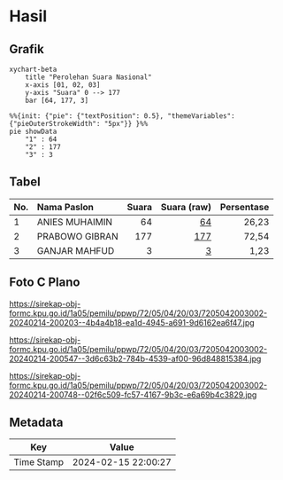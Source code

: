 # Hasil

## Grafik

```mermaid
xychart-beta
    title "Perolehan Suara Nasional"
    x-axis [01, 02, 03]
    y-axis "Suara" 0 --> 177
    bar [64, 177, 3]
```

```mermaid
%%{init: {"pie": {"textPosition": 0.5}, "themeVariables": {"pieOuterStrokeWidth": "5px"}} }%%
pie showData
    "1" : 64
    "2" : 177
    "3" : 3
```

## Tabel

| No. | Nama Paslon    | Suara | Suara (raw) | Persentase |
|:--- |:-------------- | -----:| -----------:| ----------:|
| 1   | ANIES MUHAIMIN | 64    | [64][p-1]   | 26,23      |
| 2   | PRABOWO GIBRAN | 177   | [177][p-2]  | 72,54      |
| 3   | GANJAR MAHFUD  | 3     | [3][p-3]    | 1,23       |


[p-1]: https://github.com/gigit-pemilu/pemilu-2024/blob/main/pilpres/hitung-suara/sub/72-sulawesi-tengah/sub/05-buol/sub/04-bunobogu/sub/2003-botugolu/sub/002-tps/sub/paslon-1.txt
[p-2]: https://github.com/gigit-pemilu/pemilu-2024/blob/main/pilpres/hitung-suara/sub/72-sulawesi-tengah/sub/05-buol/sub/04-bunobogu/sub/2003-botugolu/sub/002-tps/sub/paslon-2.txt
[p-3]: https://github.com/gigit-pemilu/pemilu-2024/blob/main/pilpres/hitung-suara/sub/72-sulawesi-tengah/sub/05-buol/sub/04-bunobogu/sub/2003-botugolu/sub/002-tps/sub/paslon-3.txt

## Foto C Plano

https://sirekap-obj-formc.kpu.go.id/1a05/pemilu/ppwp/72/05/04/20/03/7205042003002-20240214-200203--4b4a4b18-ea1d-4945-a691-9d6162ea6f47.jpg

https://sirekap-obj-formc.kpu.go.id/1a05/pemilu/ppwp/72/05/04/20/03/7205042003002-20240214-200547--3d6c63b2-784b-4539-af00-96d848815384.jpg

https://sirekap-obj-formc.kpu.go.id/1a05/pemilu/ppwp/72/05/04/20/03/7205042003002-20240214-200748--02f6c509-fc57-4167-9b3c-e6a69b4c3829.jpg


## Metadata

| Key        | Value               |
| ---------- | ------------------- |
| Time Stamp | 2024-02-15 22:00:27 |



